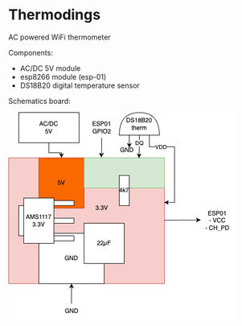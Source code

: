 # Thermodings
AC powered WiFi thermometer

Components:
- AC/DC 5V module
- esp8266 module (esp-01)
- DS18B20 digital temperature sensor

Schematics board:

![](schematics.png)
